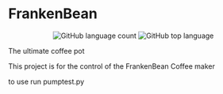# FrankenBean
<p align="center">
	<img alt="GitHub language count" src="https://img.shields.io/github/languages/count/the-amaya/FrankenBean?style=plastic">
	<img alt="GitHub top language" src="https://img.shields.io/github/languages/top/the-amaya/FrankenBean?style=plastic">
</p>
The ultimate coffee pot

This project is for the control of the FrankenBean Coffee maker

to use run pumptest.py
